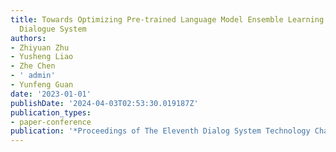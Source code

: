 ```yaml
---
title: Towards Optimizing Pre-trained Language Model Ensemble Learning for Task-oriented
  Dialogue System
authors:
- Zhiyuan Zhu
- Yusheng Liao
- Zhe Chen
- ' admin'
- Yunfeng Guan
date: '2023-01-01'
publishDate: '2024-04-03T02:53:30.019187Z'
publication_types:
- paper-conference
publication: '*Proceedings of The Eleventh Dialog System Technology Challenge*'
---
```

